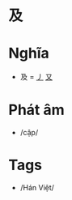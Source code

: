 # 及

# Nghĩa
* 及 = [丿](丿.md) [又](又.md)

# Phát âm
* /cập/

# Tags
* /Hán Việt/

<script>window.HANZI_FIELD='及';</script>
